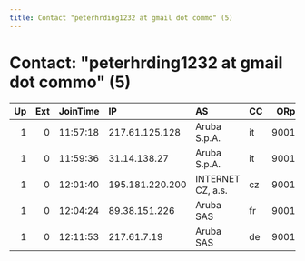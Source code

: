 ```yaml
---
title: Contact "peterhrding1232 at gmail dot commo" (5)
---
```


# Contact: "peterhrding1232 at gmail dot commo" (5)

|   Up |   Ext | JoinTime   | IP              | AS                | CC   |   ORp |   Dirp | OS    | Version   | Nickname    |   eFamMembers |
|-----:|------:|:-----------|:----------------|:------------------|:-----|------:|-------:|:------|:----------|:------------|--------------:|
|    1 |     0 | 11:57:18   | 217.61.125.128  | Aruba S.p.A.      | it   |  9001 |      0 | Linux | 0.2.5.16  | GrazieMille |             1 |
|    1 |     0 | 11:59:36   | 31.14.138.27    | Aruba S.p.A.      | it   |  9001 |      0 | Linux | 0.2.5.16  | DogDay      |             1 |
|    1 |     0 | 12:01:40   | 195.181.220.200 | INTERNET CZ, a.s. | cz   |  9001 |      0 | Linux | 0.2.5.16  | BlackLab    |             1 |
|    1 |     0 | 12:04:24   | 89.38.151.226   | Aruba SAS         | fr   |  9001 |      0 | Linux | 0.2.5.16  | FriedOnion  |             1 |
|    1 |     0 | 12:11:53   | 217.61.7.19     | Aruba SAS         | de   |  9001 |      0 | Linux | 0.2.5.16  | Andromeda1  |             1 |
